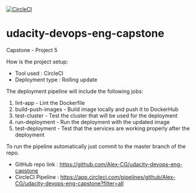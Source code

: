 [![CircleCI](https://circleci.com/gh/Alex-CG/udacity-devops-eng-capstone/tree/master.svg?style=svg)](https://circleci.com/gh/Alex-CG/udacity-devops-eng-capstone/tree/master)

# udacity-devops-eng-capstone
Capstone - Project 5

How is the project setup:

 * Tool used       : CircleCI
 * Deployment type : Rolling update

The deployment pipeline will include the following jobs:

1. lint-app          - Lint the Dockerfile
2. build-push-images - Build image locally and push it to DockerHub
3. test-cluster      - Test the cluster that will be used for the deployment
4. run-deployment    - Run the deployment with the updated image
5. test-deployment   - Test that the services are working properly after the deployment

To run the pipeline automatically just commit to the master branch of the repo.

 * GitHub repo link  : https://github.com/Alex-CG/udacity-devops-eng-capstone
 * CircleCI Pipeline : https://app.circleci.com/pipelines/github/Alex-CG/udacity-devops-eng-capstone?filter=all
 
